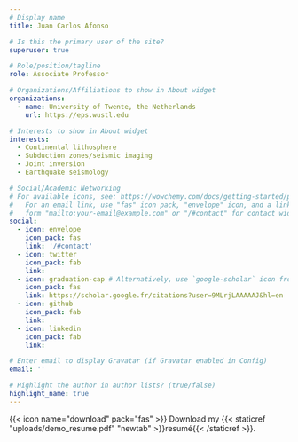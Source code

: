 ```yaml
---
# Display name
title: Juan Carlos Afonso

# Is this the primary user of the site?
superuser: true

# Role/position/tagline
role: Associate Professor

# Organizations/Affiliations to show in About widget
organizations:
  - name: University of Twente, the Netherlands
    url: https://eps.wustl.edu

# Interests to show in About widget
interests:
  - Continental lithosphere
  - Subduction zones/seismic imaging
  - Joint inversion
  - Earthquake seismology

# Social/Academic Networking
# For available icons, see: https://wowchemy.com/docs/getting-started/page-builder/#icons
#   For an email link, use "fas" icon pack, "envelope" icon, and a link in the
#   form "mailto:your-email@example.com" or "/#contact" for contact widget.
social:
  - icon: envelope
    icon_pack: fas
    link: '/#contact'
  - icon: twitter
    icon_pack: fab
    link: 
  - icon: graduation-cap # Alternatively, use `google-scholar` icon from `ai` icon pack
    icon_pack: fas
    link: https://scholar.google.fr/citations?user=9MLrjLAAAAAJ&hl=en
  - icon: github
    icon_pack: fab
    link: 
  - icon: linkedin
    icon_pack: fab
    link: 

# Enter email to display Gravatar (if Gravatar enabled in Config)
email: ''

# Highlight the author in author lists? (true/false)
highlight_name: true
---
```





{{< icon name="download" pack="fas" >}} Download my {{< staticref "uploads/demo_resume.pdf" "newtab" >}}resumé{{< /staticref >}}.
